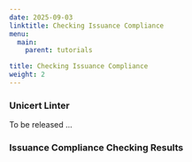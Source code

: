 ```yaml
---
date: 2025-09-03
linktitle: Checking Issuance Compliance
menu:
  main:
    parent: tutorials

title: Checking Issuance Compliance
weight: 2
---
```


### Unicert Linter

To be released ...


### Issuance Compliance Checking Results